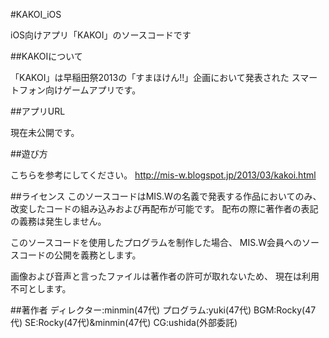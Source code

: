 #KAKOI_iOS

iOS向けアプリ「KAKOI」のソースコードです

##KAKOIについて

「KAKOI」は早稲田祭2013の「すまほけん!!」企画において発表された
スマートフォン向けゲームアプリです。

##アプリURL

現在未公開です。

##遊び方

こちらを参考にしてください。
http://mis-w.blogspot.jp/2013/03/kakoi.html

##ライセンス
このソースコードはMIS.Wの名義で発表する作品においてのみ、
改変したコードの組み込みおよび再配布が可能です。
配布の際に著作者の表記の義務は発生しません。

このソースコードを使用したプログラムを制作した場合、
MIS.W会員へのソースコードの公開を義務とします。

画像および音声と言ったファイルは著作者の許可が取れないため、
現在は利用不可とします。

##著作者
ディレクター:minmin(47代)
プログラム:yuki(47代)
BGM:Rocky(47代)
SE:Rocky(47代)&minmin(47代)
CG:ushida(外部委託)